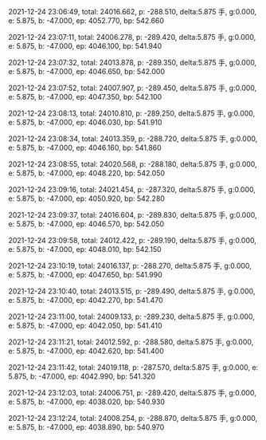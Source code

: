 2021-12-24 23:06:49, total: 24016.662, p: -288.510, delta:5.875 手, g:0.000, e: 5.875, b: -47.000, ep: 4052.770, bp: 542.660

2021-12-24 23:07:11, total: 24006.278, p: -289.420, delta:5.875 手, g:0.000, e: 5.875, b: -47.000, ep: 4046.100, bp: 541.940

2021-12-24 23:07:32, total: 24013.878, p: -289.350, delta:5.875 手, g:0.000, e: 5.875, b: -47.000, ep: 4046.650, bp: 542.000

2021-12-24 23:07:52, total: 24007.907, p: -289.450, delta:5.875 手, g:0.000, e: 5.875, b: -47.000, ep: 4047.350, bp: 542.100

2021-12-24 23:08:13, total: 24010.810, p: -289.250, delta:5.875 手, g:0.000, e: 5.875, b: -47.000, ep: 4046.030, bp: 541.910

2021-12-24 23:08:34, total: 24013.359, p: -288.720, delta:5.875 手, g:0.000, e: 5.875, b: -47.000, ep: 4046.160, bp: 541.860

2021-12-24 23:08:55, total: 24020.568, p: -288.180, delta:5.875 手, g:0.000, e: 5.875, b: -47.000, ep: 4048.220, bp: 542.050

2021-12-24 23:09:16, total: 24021.454, p: -287.320, delta:5.875 手, g:0.000, e: 5.875, b: -47.000, ep: 4050.920, bp: 542.280

2021-12-24 23:09:37, total: 24016.604, p: -289.830, delta:5.875 手, g:0.000, e: 5.875, b: -47.000, ep: 4046.570, bp: 542.050

2021-12-24 23:09:58, total: 24012.422, p: -289.190, delta:5.875 手, g:0.000, e: 5.875, b: -47.000, ep: 4048.010, bp: 542.150

2021-12-24 23:10:19, total: 24016.137, p: -288.270, delta:5.875 手, g:0.000, e: 5.875, b: -47.000, ep: 4047.650, bp: 541.990

2021-12-24 23:10:40, total: 24013.515, p: -289.490, delta:5.875 手, g:0.000, e: 5.875, b: -47.000, ep: 4042.270, bp: 541.470

2021-12-24 23:11:00, total: 24009.133, p: -289.230, delta:5.875 手, g:0.000, e: 5.875, b: -47.000, ep: 4042.050, bp: 541.410

2021-12-24 23:11:21, total: 24012.592, p: -288.580, delta:5.875 手, g:0.000, e: 5.875, b: -47.000, ep: 4042.620, bp: 541.400

2021-12-24 23:11:42, total: 24019.118, p: -287.570, delta:5.875 手, g:0.000, e: 5.875, b: -47.000, ep: 4042.990, bp: 541.320

2021-12-24 23:12:03, total: 24006.751, p: -289.420, delta:5.875 手, g:0.000, e: 5.875, b: -47.000, ep: 4038.020, bp: 540.930

2021-12-24 23:12:24, total: 24008.254, p: -288.870, delta:5.875 手, g:0.000, e: 5.875, b: -47.000, ep: 4038.890, bp: 540.970